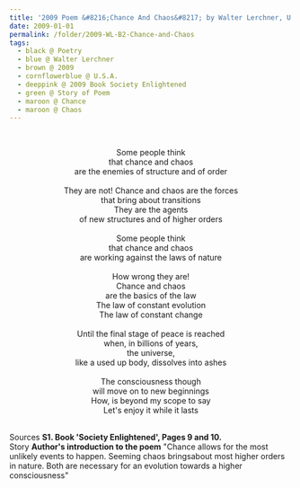 ```yaml
---
title: '2009 Poem &#8216;Chance And Chaos&#8217; by Walter Lerchner, U.S.A. from the Book &#8216;Society Enlightened&#8217; Pages 9 and 10'
date: 2009-01-01
permalink: /folder/2009-WL-B2-Chance-and-Chaos
tags:
  - black @ Poetry
  - blue @ Walter Lerchner
  - brown @ 2009
  - cornflowerblue @ U.S.A.
  - deeppink @ 2009 Book Society Enlightened
  - green @ Story of Poem   
  - maroon @ Chance
  - maroon @ Chaos
---
```


<br>

<p style="text-align:center;">
Some people think<br>
that chance and chaos<br>
are the enemies of structure and of order<br>
<br>
They are not!
Chance and chaos are the forces<br>
that bring about transitions<br>
They are the agents<br>
of new structures and of higher orders<br>
<br>
Some people think<br>
that chance and chaos<br>
are working against the laws of nature<br>
<br>
How wrong they are!<br>
Chance and chaos<br>
are the basics of the law<br>
The law of constant evolution<br>
The law of constant change<br>
<br>
Until the final stage of peace is reached<br>
when, in billions of years,<br>
the universe,<br>
like a used up body, dissolves into ashes<br>
<br>
The consciousness though<br>
will move on to new beginnings<br>
How, is beyond my scope to say<br>
Let's enjoy it while it lasts
</p>

<br>

<wave-list>
<list-title color="DarkSeaGreen" width="40">Sources</list-title>
  <list-item color="BlanchedAlmond"  width="285"><b> S1. Book 'Society Enlightened', Pages 9 and 10.</b></list-item>
</wave-list>

<br>

<wave-list>
<list-title color="DarkSeaGreen" width="25">Story</list-title>
  <list-item color="BlanchedAlmond"  width="280"><b>Author's introduction to the poem</b> "Chance allows for the most unlikely events to happen. Seeming chaos bringsabout most higher orders in nature. Both are necessary for an evolution towards a higher consciousness"</list-item>
</wave-list>